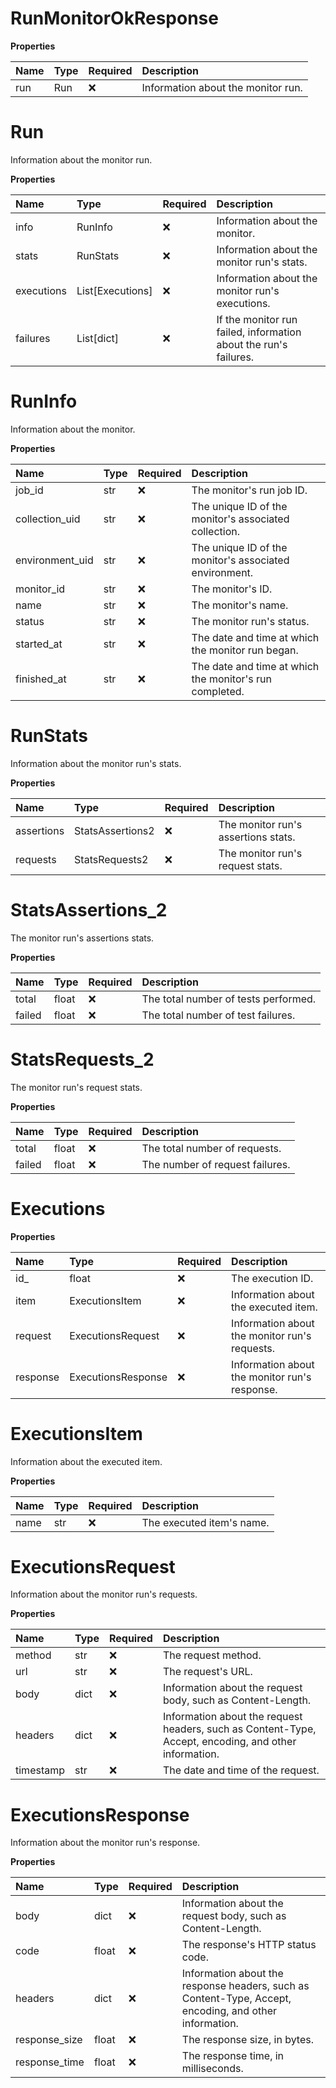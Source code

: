 # RunMonitorOkResponse

**Properties**

| Name | Type | Required | Description                        |
| :--- | :--- | :------- | :--------------------------------- |
| run  | Run  | ❌       | Information about the monitor run. |

# Run

Information about the monitor run.

**Properties**

| Name       | Type             | Required | Description                                                      |
| :--------- | :--------------- | :------- | :--------------------------------------------------------------- |
| info       | RunInfo          | ❌       | Information about the monitor.                                   |
| stats      | RunStats         | ❌       | Information about the monitor run's stats.                       |
| executions | List[Executions] | ❌       | Information about the monitor run's executions.                  |
| failures   | List[dict]       | ❌       | If the monitor run failed, information about the run's failures. |

# RunInfo

Information about the monitor.

**Properties**

| Name            | Type | Required | Description                                             |
| :-------------- | :--- | :------- | :------------------------------------------------------ |
| job_id          | str  | ❌       | The monitor's run job ID.                               |
| collection_uid  | str  | ❌       | The unique ID of the monitor's associated collection.   |
| environment_uid | str  | ❌       | The unique ID of the monitor's associated environment.  |
| monitor_id      | str  | ❌       | The monitor's ID.                                       |
| name            | str  | ❌       | The monitor's name.                                     |
| status          | str  | ❌       | The monitor run's status.                               |
| started_at      | str  | ❌       | The date and time at which the monitor run began.       |
| finished_at     | str  | ❌       | The date and time at which the monitor's run completed. |

# RunStats

Information about the monitor run's stats.

**Properties**

| Name       | Type             | Required | Description                         |
| :--------- | :--------------- | :------- | :---------------------------------- |
| assertions | StatsAssertions2 | ❌       | The monitor run's assertions stats. |
| requests   | StatsRequests2   | ❌       | The monitor run's request stats.    |

# StatsAssertions_2

The monitor run's assertions stats.

**Properties**

| Name   | Type  | Required | Description                          |
| :----- | :---- | :------- | :----------------------------------- |
| total  | float | ❌       | The total number of tests performed. |
| failed | float | ❌       | The total number of test failures.   |

# StatsRequests_2

The monitor run's request stats.

**Properties**

| Name   | Type  | Required | Description                     |
| :----- | :---- | :------- | :------------------------------ |
| total  | float | ❌       | The total number of requests.   |
| failed | float | ❌       | The number of request failures. |

# Executions

**Properties**

| Name     | Type               | Required | Description                                   |
| :------- | :----------------- | :------- | :-------------------------------------------- |
| id\_     | float              | ❌       | The execution ID.                             |
| item     | ExecutionsItem     | ❌       | Information about the executed item.          |
| request  | ExecutionsRequest  | ❌       | Information about the monitor run's requests. |
| response | ExecutionsResponse | ❌       | Information about the monitor run's response. |

# ExecutionsItem

Information about the executed item.

**Properties**

| Name | Type | Required | Description               |
| :--- | :--- | :------- | :------------------------ |
| name | str  | ❌       | The executed item's name. |

# ExecutionsRequest

Information about the monitor run's requests.

**Properties**

| Name      | Type | Required | Description                                                                                           |
| :-------- | :--- | :------- | :---------------------------------------------------------------------------------------------------- |
| method    | str  | ❌       | The request method.                                                                                   |
| url       | str  | ❌       | The request's URL.                                                                                    |
| body      | dict | ❌       | Information about the request body, such as Content-Length.                                           |
| headers   | dict | ❌       | Information about the request headers, such as Content-Type, Accept, encoding, and other information. |
| timestamp | str  | ❌       | The date and time of the request.                                                                     |

# ExecutionsResponse

Information about the monitor run's response.

**Properties**

| Name          | Type  | Required | Description                                                                                            |
| :------------ | :---- | :------- | :----------------------------------------------------------------------------------------------------- |
| body          | dict  | ❌       | Information about the request body, such as Content-Length.                                            |
| code          | float | ❌       | The response's HTTP status code.                                                                       |
| headers       | dict  | ❌       | Information about the response headers, such as Content-Type, Accept, encoding, and other information. |
| response_size | float | ❌       | The response size, in bytes.                                                                           |
| response_time | float | ❌       | The response time, in milliseconds.                                                                    |
